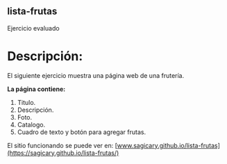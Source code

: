 ## lista-frutas
Ejercicio evaluado

# Descripción:

El siguiente ejercicio muestra una página web de una frutería.

__La página contiene:__

1. Titulo.
2. Descripción.
3. Foto.
4. Catalogo.
5. Cuadro de texto y botón para agregar frutas.

El sitio funcionando se puede ver en: [www.sagicary.github.io/lista-frutas](https://sagicary.github.io/lista-frutas/)


